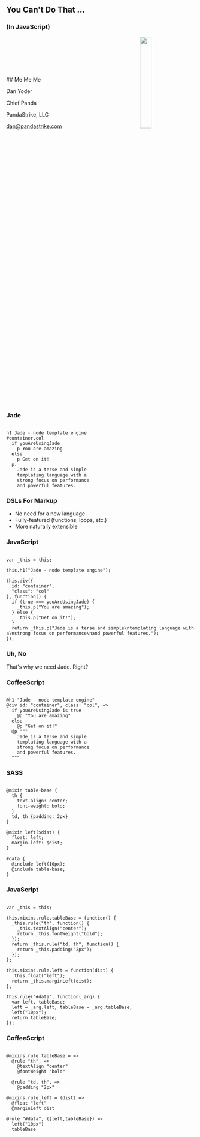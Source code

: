 ## You Can't Do That &hellip;
### (In JavaScript)



<div style="display: inline-block; width: 70%">
## Me Me Me

Dan Yoder

Chief Panda

PandaStrike, LLC

<a href="mailto:dan@pandastrike.com">dan@pandastrike.com</a>

</div>
<img src="http://pandastrike.com/img/logo.png" style="width: 25%; border: none; display: inline-block"/>



### Jade

<pre><code data-trim>
h1 Jade - node template engine
#container.col
  if youAreUsingJade
    p You are amazing
  else
    p Get on it!
  p.
    Jade is a terse and simple
    templating language with a
    strong focus on performance
    and powerful features.
</code></pre>



### DSLs For Markup

* No need for a new language
* Fully-featured (functions, loops, etc.)
* More naturally extensible



### JavaScript

<pre><code data-trim>
var _this = this;

this.h1("Jade - node template engine");

this.div({
  id: "container",
  "class": "col"
}, function() {
  if (true === youAreUsingJade) {
    _this.p("You are amazing");
  } else {
    _this.p("Get on it!");
  }
  return _this.p("Jade is a terse and simple\ntemplating language with a\nstrong focus on performance\nand powerful features.");
});
</code></pre>



### Uh, No

That's why we need Jade. Right?



### CoffeeScript

<pre><code data-trim>
@h1 "Jade - node template engine"
@div id: "container", class: "col", =>
  if youAreUsingJade is true
    @p "You are amazing"
  else
    @p "Get on it!"
  @p """
    Jade is a terse and simple
    templating language with a
    strong focus on performance
    and powerful features.
  """
</code></pre>



### SASS

<pre><code data-trim>
@mixin table-base {
  th {
    text-align: center;
    font-weight: bold;
  }
  td, th {padding: 2px}
}

@mixin left($dist) {
  float: left;
  margin-left: $dist;
}

#data {
  @include left(10px);
  @include table-base;
}
</code></pre>



### JavaScript

<pre><code data-trim>
var _this = this;

this.mixins.rule.tableBase = function() {
  _this.rule("th", function() {
    _this.textAlign("center");
    return _this.fontWeight("bold");
  });
  return _this.rule("td, th", function() {
    return _this.padding("2px");
  });
};

this.mixins.rule.left = function(dist) {
  _this.float("left");
  return _this.marginLeft(dist);
};

this.rule("#data", function(_arg) {
  var left, tableBase;
  left = _arg.left, tableBase = _arg.tableBase;
  left("10px");
  return tableBase;
});
</code></pre>



### CoffeeScript

<pre><code data-trim>
@mixins.rule.tableBase = =>
  @rule "th", =>
    @textAlign "center"
    @fontWeight "bold"

  @rule "td, th", => 
    @padding "2px"

@mixins.rule.left = (dist) =>
  @float "left"
  @marginLeft dist

@rule "#data", ({left,tableBase}) =>
  left("10px")
  tableBase
</code></pre>
